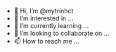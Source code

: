 - 👋 Hi, I’m @mytrinhct
- 👀 I’m interested in ...
- 🌱 I’m currently learning ...
- 💞️ I’m looking to collaborate on ...
- 📫 How to reach me ...

<!---
mytrinhct/mytrinhct is a ✨ special ✨ repository because its `README.md` (this file) appears on your GitHub profile.
You can click the Preview link to take a look at your changes.
--->
